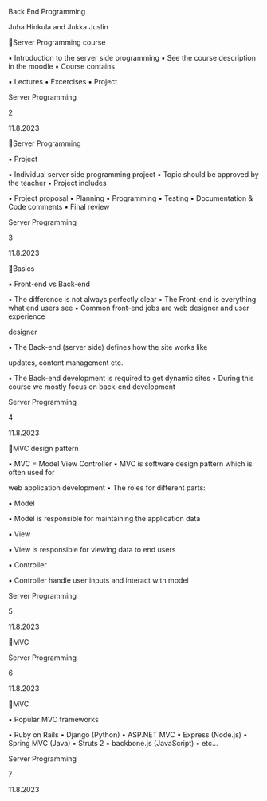 Back End Programming

Juha Hinkula and Jukka Juslin

Server Programming course

▪ Introduction to the server side programming
▪ See the course description in the moodle
▪ Course contains

▪ Lectures
▪ Excercises
▪ Project

Server Programming

2

11.8.2023

Server Programming

▪ Project

▪ Individual server side programming project
▪ Topic should be approved by the teacher
▪ Project includes

▪ Project proposal
▪ Planning
▪ Programming
▪ Testing
▪ Documentation & Code comments
▪ Final review

Server Programming

3

11.8.2023

Basics

▪ Front-end vs Back-end

▪ The difference is not always perfectly clear
▪ The Front-end is everything what end users see
▪ Common front-end jobs are web designer and user experience

designer

▪ The Back-end (server side) defines how the site works like

updates, content management etc.

▪ The Back-end development is required to get dynamic sites
▪ During this course we mostly focus on back-end development

Server Programming

4

11.8.2023

MVC design pattern

▪ MVC = Model View Controller
▪ MVC is software design pattern which is often used for

web application development
▪ The roles for different parts:

▪ Model

▪ Model is responsible for maintaining the application data

▪ View

▪ View is responsible for viewing data to end users

▪ Controller

▪ Controller handle user inputs and interact with model

Server Programming

5

11.8.2023

MVC

Server Programming

6

11.8.2023

MVC

▪ Popular MVC frameworks

▪ Ruby on Rails
▪ Django (Python)
▪ ASP.NET MVC
▪ Express (Node.js)
▪ Spring MVC (Java)
▪ Struts 2
▪ backbone.js (JavaScript)
▪ etc…

Server Programming

7

11.8.2023

